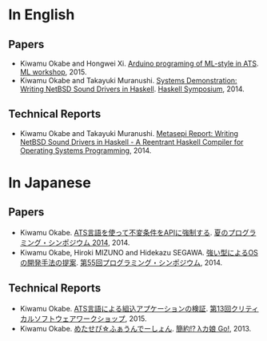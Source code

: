 # In English

## Papers

* Kiwamu Okabe and Hongwei Xi. [Arduino programing of ML-style in ATS](doc/metasepi-icfp2015-arduino-ats.pdf). [ML workshop](http://www.mlworkshop.org/ml2015), 2015.
* Kiwamu Okabe and Takayuki Muranushi. [Systems Demonstration: Writing NetBSD Sound Drivers in Haskell](doc/metasepi-icfp2014-demo.pdf). [Haskell Symposium](http://www.haskell.org/haskell-symposium/2014/), 2014.

## Technical Reports

* Kiwamu Okabe and Takayuki Muranushi. [Metasepi Report: Writing NetBSD Sound Drivers in Haskell - A Reentrant Haskell Compiler for Operating Systems Programming](doc/metasepi-icfp2014.pdf), 2014.

# In Japanese

## Papers

* Kiwamu Okabe. [ATS言語を使って不変条件をAPIに強制する](doc/20141101_prosym_summer2014.pdf). [夏のプログラミング・シンポジウム 2014](http://prosym.github.io/sprosym2014/), 2014.
* Kiwamu Okabe, Hiroki MIZUNO and Hidekazu SEGAWA. [強い型によるOSの開発手法の提案](doc/20140110_prosym55.pdf). [第55回プログラミング・シンポジウム](http://www.ipsj.or.jp/prosym/55/55CFA.html), 2014.

## Technical Reports

* Kiwamu Okabe. [ATS言語による組込アプケーションの検証](doc/WOCS2_13th_kiwamu_okabe.pdf). [第13回クリティカルソフトウェアワークショップ](https://www.ipa.go.jp/sec/events/20160119.html), 2015.
* Kiwamu Okabe. [めたせぴ☆ふぁうんでーしょん](doc/c84-metasepi-foundation-ja.pdf). [簡約!? λカ娘 Go!](http://www.paraiso-lang.org/ikmsm/books/c84.html), 2013.
